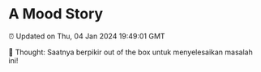 # A Mood Story

⏰ Updated on Thu, 04 Jan 2024 19:49:01 GMT

💭 Thought: Saatnya berpikir out of the box untuk menyelesaikan masalah ini!


